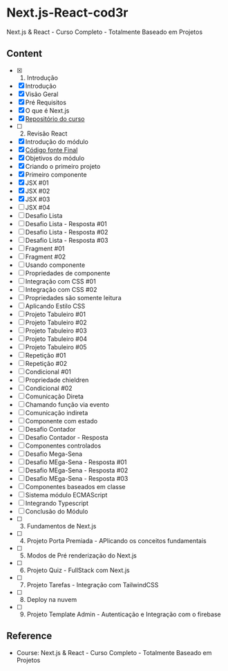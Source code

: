 # Next.js-React-cod3r
Next.js &amp; React - Curso Completo - Totalmente Baseado em Projetos


## Content

- [x]  1. Introdução
  - [x]  Introdução
  - [x]  Visão Geral
  - [x]  Pré Requisitos
  - [x]  O que é Next.js
  - [x]  <a href="https://github.com/cod3rcursos/curso-nextjs">Repositório do curso</a>
- [ ]  2. Revisão React
  - [x]  Introdução do módulo
  - [x]  <a href="https://drive.google.com/file/d/13Bgy1-Xgi1zmTasERh4-F0aLoOA-7YhV/view?usp=sharing">Código fonte Final</a>
  - [x]  Objetivos do módulo
  - [x]  Criando o primeiro projeto
  - [x]  Primeiro componente
  - [x]  JSX #01
  - [x]  JSX #02
  - [x]  JSX #03
  - [ ]  JSX #04
  - [ ]  Desafio Lista
  - [ ]  Desafio Lista - Resposta #01
  - [ ]  Desafio Lista - Resposta #02
  - [ ]  Desafio Lista - Resposta #03
  - [ ]  Fragment #01
  - [ ]  Fragment #02
  - [ ]  Usando componente
  - [ ]  Propriedades de componente
  - [ ]  Integração com CSS #01
  - [ ]  Integração com CSS #02
  - [ ]  Propriedades são somente leitura
  - [ ]  Aplicando Estilo CSS
  - [ ]  Projeto Tabuleiro #01
  - [ ]  Projeto Tabuleiro #02
  - [ ]  Projeto Tabuleiro #03
  - [ ]  Projeto Tabuleiro #04
  - [ ]  Projeto Tabuleiro #05
  - [ ]  Repetição #01
  - [ ]  Repetição #02
  - [ ]  Condicional #01
  - [ ]  Propriedade chieldren
  - [ ]  Condicional #02
  - [ ]  Comunicação Direta
  - [ ]  Chamando função via evento
  - [ ]  Comunicação indireta
  - [ ]  Componente com estado
  - [ ]  Desafio Contador
  - [ ]  Desafio Contador - Resposta
  - [ ]  Componentes controlados
  - [ ]  Desafio Mega-Sena
  - [ ]  Desafio MEga-Sena - Resposta #01
  - [ ]  Desafio MEga-Sena - Resposta #02
  - [ ]  Desafio MEga-Sena - Resposta #03
  - [ ]  Componentes baseados em classe
  - [ ]  Sistema módulo ECMAScript
  - [ ]  Integrando Typescript
  - [ ]  Conclusão do Módulo
- [ ]  3. Fundamentos de Next.js
- [ ]  4. Projeto Porta Premiada - APlicando os conceitos fundamentais
- [ ]  5. Modos de Pré renderização do Next.js
- [ ]  6. Projeto Quiz - FullStack com Next.js
- [ ]  7. Projeto Tarefas - Integração com TailwindCSS
- [ ]  8. Deploy na nuvem
- [ ]  9. Projeto Template Admin - Autenticação e Integração com o firebase

## Reference

- Course: <a src="https://www.cod3r.com.br/courses/nextjs">Next.js & React - Curso Completo - Totalmente Baseado em Projetos</a>
